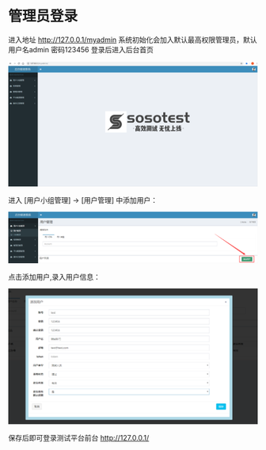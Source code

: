# 管理员登录

进入地址 http://127.0.0.1/myadmin 
系统初始化会加入默认最高权限管理员，默认用户名admin 密码123456
登录后进入后台首页

![图片](/image/接口测试平台后台首页.png)

进入 [用户小组管理] -> [用户管理] 中添加用户：

![图片](/image/接口测试平台后台使用用户管理页面.png)

点击添加用户,录入用户信息：

![图片](/image/接口测试平台后台使用用户添加页面.png)

保存后即可登录测试平台前台 http://127.0.0.1/

